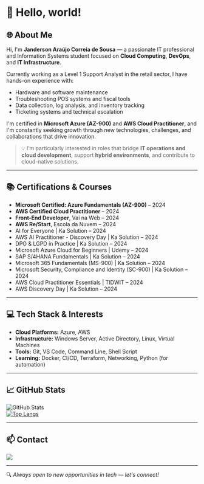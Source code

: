 # 👋 Hello, world!

## 🌐 About Me  
Hi, I'm **Janderson Araújo Correia de Sousa** — a passionate IT professional and Information Systems student focused on **Cloud Computing**, **DevOps**, and **IT Infrastructure**.

Currently working as a Level 1 Support Analyst in the retail sector, I have hands-on experience with:

- Hardware and software maintenance  
- Troubleshooting POS systems and fiscal tools  
- Data collection, log analysis, and inventory tracking  
- Ticketing systems and technical escalation  

I'm certified in **Microsoft Azure (AZ-900)** and **AWS Cloud Practitioner**, and I'm constantly seeking growth through new technologies, challenges, and collaborations that drive innovation.

> 💡 I’m particularly interested in roles that bridge **IT operations and cloud development**, support **hybrid environments**, and contribute to cloud-native solutions.

---

## 📚 Certifications & Courses  
- **Microsoft Certified: Azure Fundamentals (AZ-900)** – 2024  
- **AWS Certified Cloud Practitioner** – 2024  
- **Front-End Developer**, Vai na Web – 2024  
- **AWS Re/Start**, Escola da Nuvem – 2024  
- AI for Everyone | Ka Solution – 2024  
- AWS AI Practitioner - Discovery Day | Ka Solution – 2024  
- DPO & LGPD in Practice | Ka Solution – 2024  
- Microsoft Azure Cloud for Beginners | Udemy – 2024  
- SAP S/4HANA Fundamentals | Ka Solution – 2024  
- Microsoft 365 Fundamentals (MS-900) | Ka Solution – 2024  
- Microsoft Security, Compliance and Identity (SC-900) | Ka Solution – 2024  
- AWS Cloud Practitioner Essentials | TIDWIT – 2024  
- AWS Discovery Day | Ka Solution – 2024  

---

## 💻 Tech Stack & Interests  
- **Cloud Platforms:** Azure, AWS  
- **Infrastructure:** Windows Server, Active Directory, Linux, Virtual Machines  
- **Tools:** Git, VS Code, Command Line, Shell Script  
- **Learning:** Docker, CI/CD, Terraform, Networking, Python (for automation)  

---

## 📈 GitHub Stats  
![GitHub Stats](https://github-readme-stats.vercel.app/api?username=janacs&show_icons=true&theme=dracula)  
[![Top Langs](https://github-readme-stats.vercel.app/api/top-langs/?username=janacs&layout=compact&theme=dracula)](https://github.com/janacs/github-readme-stats)

---

## 📫 Contact  
<a href="https://www.linkedin.com/in/jandersonacsousa/" target="_blank"><img src="https://img.shields.io/badge/LinkedIn-0077B5?style=for-the-badge&logo=linkedin&logoColor=white"></a>  

---

🔍 *Always open to new opportunities in tech — let's connect!*
